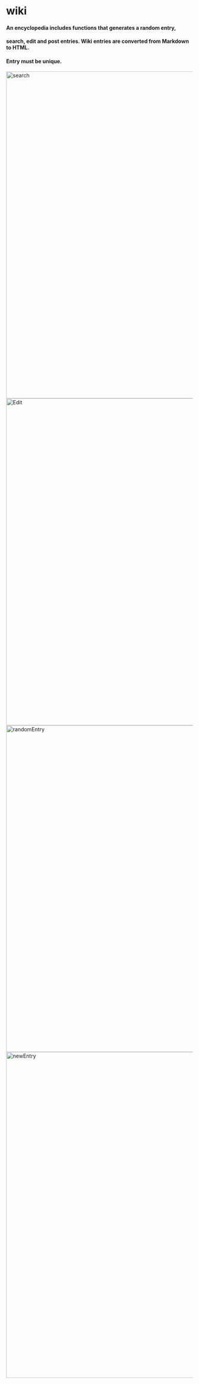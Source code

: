 # wiki
#### An encyclopedia includes functions that generates a random entry, 
#### search, edit and post entries. Wiki entries are converted from Markdown to HTML.
#### Entry must be unique.

<img width="880" alt="search" src="https://user-images.githubusercontent.com/101427135/225014645-9a5b5b38-ed96-489c-b991-c6f67ae2ab1d.png">
<img width="880" alt="Edit" src="https://user-images.githubusercontent.com/101427135/225014669-b5d1295b-c730-488e-9c7f-1f9de79167fc.png">
<img width="879" alt="randomEntry" src="https://user-images.githubusercontent.com/101427135/225014678-c249bf1d-bbb8-4f52-980a-55354575b611.png">
<img width="877" alt="newEntry" src="https://user-images.githubusercontent.com/101427135/225014694-e23ade28-ca04-4505-8d7a-13cc9afb29b9.png">
